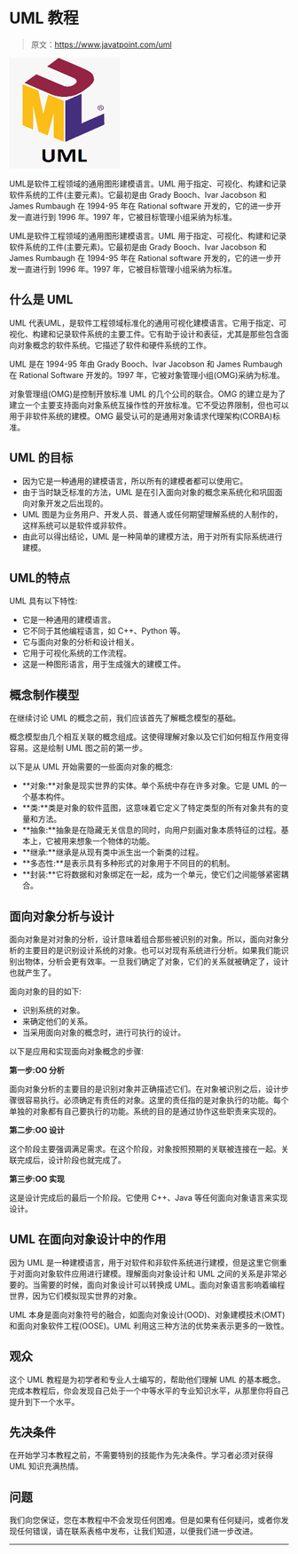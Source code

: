 # UML 教程

> 原文：<https://www.javatpoint.com/uml>

![UML Tutorial](img/e7ee8b4f6ccc3b490765c69eff53f843.png)

UML是软件工程领域的通用图形建模语言。UML 用于指定、可视化、构建和记录软件系统的工件(主要元素)。它最初是由 Grady Booch、Ivar Jacobson 和 James Rumbaugh 在 1994-95 年在 Rational software 开发的，它的进一步开发一直进行到 1996 年。1997 年，它被目标管理小组采纳为标准。

UML是软件工程领域的通用图形建模语言。UML 用于指定、可视化、构建和记录软件系统的工件(主要元素)。它最初是由 Grady Booch、Ivar Jacobson 和 James Rumbaugh 在 1994-95 年在 Rational software 开发的，它的进一步开发一直进行到 1996 年。1997 年，它被目标管理小组采纳为标准。

## 什么是 UML

UML 代表UML，是软件工程领域标准化的通用可视化建模语言。它用于指定、可视化、构建和记录软件系统的主要工件。它有助于设计和表征，尤其是那些包含面向对象概念的软件系统。它描述了软件和硬件系统的工作。

UML 是在 1994-95 年由 Grady Booch、Ivar Jacobson 和 James Rumbaugh 在 Rational Software 开发的。1997 年，它被对象管理小组(OMG)采纳为标准。

对象管理组(OMG)是控制开放标准 UML 的几个公司的联合。OMG 的建立是为了建立一个主要支持面向对象系统互操作性的开放标准。它不受边界限制，但也可以用于非软件系统的建模。OMG 最受认可的是通用对象请求代理架构(CORBA)标准。

## UML 的目标

*   因为它是一种通用的建模语言，所以所有的建模者都可以使用它。
*   由于当时缺乏标准的方法，UML 是在引入面向对象的概念来系统化和巩固面向对象开发之后出现的。
*   UML 图是为业务用户、开发人员、普通人或任何期望理解系统的人制作的，这样系统可以是软件或非软件。
*   由此可以得出结论，UML 是一种简单的建模方法，用于对所有实际系统进行建模。

## UML的特点

UML 具有以下特性:

*   它是一种通用的建模语言。
*   它不同于其他编程语言，如 C++、Python 等。
*   它与面向对象的分析和设计相关。
*   它用于可视化系统的工作流程。
*   这是一种图形语言，用于生成强大的建模工件。

## 概念制作模型

在继续讨论 UML 的概念之前，我们应该首先了解概念模型的基础。

概念模型由几个相互关联的概念组成。这使得理解对象以及它们如何相互作用变得容易。这是绘制 UML 图之前的第一步。

以下是从 UML 开始需要的一些面向对象的概念:

*   **对象:**对象是现实世界的实体。单个系统中存在许多对象。它是 UML 的一个基本构件。
*   **类:**类是对象的软件蓝图，这意味着它定义了特定类型的所有对象共有的变量和方法。
*   **抽象:**抽象是在隐藏无关信息的同时，向用户刻画对象本质特征的过程。基本上，它被用来想象一个物体的功能。
*   **继承:**继承是从现有类中派生出一个新类的过程。
*   **多态性:**是表示具有多种形式的对象用于不同目的的机制。
*   **封装:**它将数据和对象绑定在一起，成为一个单元，使它们之间能够紧密耦合。

## 面向对象分析与设计

面向对象是对对象的分析，设计意味着组合那些被识别的对象。所以，面向对象分析的主要目的是识别设计系统的对象。也可以对现有系统进行分析。如果我们能识别出物体，分析会更有效率。一旦我们确定了对象，它们的关系就被确定了，设计也就产生了。

面向对象的目的如下:

*   识别系统的对象。
*   来确定他们的关系。
*   当采用面向对象的概念时，进行可执行的设计。

以下是应用和实现面向对象概念的步骤:

**第一步:OO 分析**

面向对象分析的主要目的是识别对象并正确描述它们。在对象被识别之后，设计步骤很容易执行。必须确定有责任的对象。这里的责任指的是对象执行的功能。每个单独的对象都有自己要执行的功能。系统的目的是通过协作这些职责来实现的。

**第二步:OO 设计**

这个阶段主要强调满足需求。在这个阶段，对象按照预期的关联被连接在一起。关联完成后，设计阶段也就完成了。

**第三步:OO 实现**

这是设计完成后的最后一个阶段。它使用 C++、Java 等任何面向对象语言来实现设计。

## UML 在面向对象设计中的作用

因为 UML 是一种建模语言，用于对软件和非软件系统进行建模，但是这里它侧重于对面向对象软件应用进行建模。理解面向对象设计和 UML 之间的关系是非常必要的。当需要的时候，面向对象设计可以转换成 UML。面向对象语言影响着编程世界，因为它们模拟现实世界的对象。

UML 本身是面向对象符号的融合，如面向对象设计(OOD)、对象建模技术(OMT)和面向对象软件工程(OOSE)。UML 利用这三种方法的优势来表示更多的一致性。

## 观众

这个 UML 教程是为初学者和专业人士编写的，帮助他们理解 UML 的基本概念。完成本教程后，你会发现自己处于一个中等水平的专业知识水平，从那里你将自己提升到下一个水平。

## 先决条件

在开始学习本教程之前，不需要特别的技能作为先决条件。学习者必须对获得 UML 知识充满热情。

## 问题

我们向您保证，您在本教程中不会发现任何困难。但是如果有任何疑问，或者你发现任何错误，请在联系表格中发布，让我们知道，以便我们进一步改进。

* * *